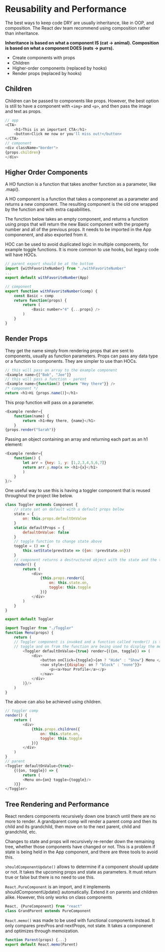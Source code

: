 # Reusability and Performance

The best ways to keep code DRY are usually inheritance, like in OOP, and composition. The React dev team recommend using composition rather than inheritance.

**Inheritance is based on what a component IS (cat -> animal).
Composition is based on what a component DOES (eats -> purrs).**

* Create components with props
* Children
* Higher-order components (replaced by hooks)
* Render props (replaced by hooks)

## Children

Children can be passed to components like props. However, the best option is still to have a component with `<img>` and `<p>`, and then pass the image and text as props.

```js
// app
<CTA>
    <h1>This is an important CTA</h1>
    <button>Click me now or you'll miss out!</button>
</CTA>
// component
<div className="border">
{props.children}
</div>
```

## Higher Order Components

A HO function is a function that takes another function as a parameter, like .map().

A HO component is a function that takes a componenet as a parameter and returns a new component. The resulting component is the old one wrapped by the function and with extra capabilities.

The function below takes an empty component, and returns a function using props that will return the new Basic component with the property number and all of the previous props. It needs to be imported in the App componenent, and also exported from it.

HOC can be used to avoid duplicated logic in multiple components, for example toggle functions. It is more common to use hooks, but legacy code will have HOCs.

```js
// parent export should be at the bottom
import {withFavoriteNumber} from "./withFavoriteNumber"
...
export default withFavoriteNumber(App)

// component
export function withFavoriteNumber(comp) {
    const Basic = comp
    return function(props) {
        return (
            <Basic number="4" {...props} />
        )        
    }
}
```

## Render Props

They get the name simply from rendering props that are sent to components, usually as function parameters. Props can pass any data type or a function to components. They are simpler to use than HOCs.

```js
// this will pass an array to the example component
<Example name={["Bob", "Joe"]}
// this will pass a function - parent
<Example name={function() {return "Hey there"}} />
/* component */ 
return <h1>Hi {props.name()}</h1>
```

This prop function will pass on a parameter.

```js
<Example render={
    function(name) {
        return <h1>Hey there, {name}</h1>
    }
{props.render("Sarah")}
```

Passing an object containing an array and returning each part as an h1 element:

```js
<Example render={
    function() {
        let arr = {key: 1, y: [1,2,3,4,5,6,7]}
        return arr.y.map(x => <h1>{x}</h1>
        )
    }
}/>
```

One useful way to use this is having a toggler component that is reused throughout the project like below.

```js
class Toggler extends Component {
    // state set on default with a default props below
    state = {
        on: this.props.defaultOnValue
    }
    static defaultProps = {
        defaultOnValue: false
    }
    // toggle function to change state above
    toggle = () => {
        this.setState(prevState => ({on: !prevState.on}))
    }
    // component returns a destructured object with the state and the toggle function to change it
    render() {
        return (
            <div>
                {this.props.render({
                    on: this.state.on, 
                    toggle: this.toggle
                })}
            </div>
        )
    }
}

export default Toggler
```

```js
import Toggler from "./Toggler"
function Menu(props) {
    return (
    // Toggler component is invoked and a function called render() is taking two parameters (a destructured object of what is in the toggler above)
    // toggle and on from the function are being used to display the menu below
        <Toggler defaultOnValue={true} render={({on, toggle}) => (
            <div>
                <button onClick={toggle}>{on ? "Hide" : "Show"} Menu </button>
                <nav style={{display: on ? "block" : "none"}}>
                    <p><a>Your Profile</a></p>
                </nav>
            </div>
        )}/>
    ) 
}
```

The above can also be achieved using children.

```js
// toggler comp
render() {
    return (
        <div>
            {this.props.children({
                on: this.state.on, 
                toggle: this.toggle
            })}
        </div>
    )
}
// parent
<Toggler defaultOnValue={true}>
    {({on, toggle}) => {
        return (
        <Menu on={on} toggle={toggle}/>
    )}}
</Toggler>
```

## Tree Rendering and Performance

React renders components recursively down one branch until there are no more to render. A grandparent comp will render a parent comp and then its child and its grandchild, then move on to the next parent, child and grandchild, etc.

Changes to state and props will recursively re-render down the remaining tree, whether those components have changed or not. This is a problem if state is being held in the App component, and there are three tools to avoid this.

`shouldComponentUpdate()` allows to determine if a component should update or not. It takes the upcoming props and state as parameters. It must return true or false but there is no need to use this.

`React.PureComponent` is an import, and it implements shouldComponentUpdate() automatically. Extend it on parents and children alike. However, this only works on class components

```js
React, {PureComponent} from "react"
class GrandParent extends PureComponent
```

`React.memo()` was made to be used with functional components instead. It only compares prevPros and nextProps, not state. It takes a componenet and optimizes through memoization.

```js
function Parent(props) {...}
export default React.memo(Parent)
```
